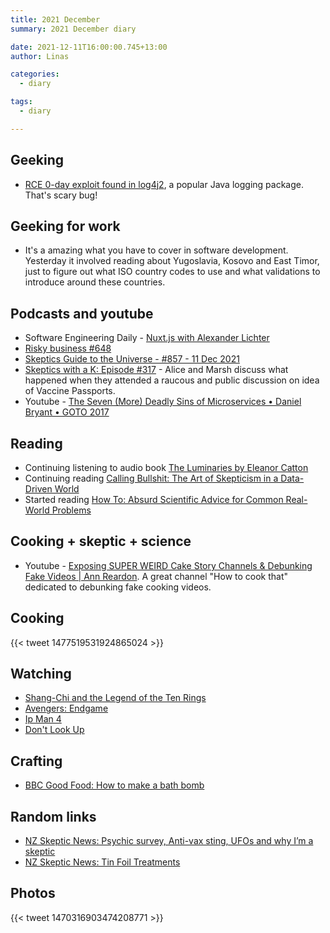 ```yaml
---
title: 2021 December
summary: 2021 December diary

date: 2021-12-11T16:00:00.745+13:00
author: Linas

categories:
  - diary

tags:
  - diary

---
```


## Geeking

* [RCE 0-day exploit found in log4j2](https://www.lunasec.io/docs/blog/log4j-zero-day/), a popular Java logging package. That's scary bug!  

## Geeking for work

* It's a amazing what you have to cover in software development. Yesterday it involved reading about Yugoslavia, Kosovo and East Timor, just to figure out what ISO country codes to use and what validations to introduce around these countries.

## Podcasts and youtube

* Software Engineering Daily - [Nuxt.js with Alexander Lichter](https://softwareengineeringdaily.com/2021/11/24/nuxt-js-with-alex-lichter/)
* [Risky business #648](https://risky.biz/RB648/)
* [Skeptics Guide to the Universe - #857 - 11 Dec 2021](https://www.theskepticsguide.org/podcasts/episode-857)
* [Skeptics with a K: Episode #317](http://www.merseysideskeptics.org.uk/2021/12/skeptics-with-a-k-episode-317/) - Alice and Marsh discuss what happened when they attended a raucous and public discussion on idea of Vaccine Passports.
* Youtube - [The Seven (More) Deadly Sins of Microservices • Daniel Bryant • GOTO 2017](https://www.youtube.com/watch?v=NP189MPfR7Q)

## Reading

* Continuing listening to audio book [The Luminaries by Eleanor Catton](https://www.goodreads.com/book/show/17333230-the-luminaries)
* Continuing reading [Calling Bullshit: The Art of Skepticism in a Data-Driven World](https://www.goodreads.com/book/show/48889983-calling-bullshit)
* Started reading [How To: Absurd Scientific Advice for Common Real-World Problems](https://www.goodreads.com/book/show/43852758-how-to)

## Cooking + skeptic + science

* Youtube - [Exposing SUPER WEIRD Cake Story Channels & Debunking Fake Videos | Ann Reardon](https://www.youtube.com/watch?v=HfcKCk6vPCE). A great channel "How to cook that" dedicated to debunking fake cooking videos.

## Cooking

{{< tweet 1477519531924865024 >}}

## Watching

* [Shang-Chi and the Legend of the Ten Rings](https://m.imdb.com/title/tt9376612/)
* [Avengers: Endgame](https://m.imdb.com/title/tt4154796/) 
* [Ip Man 4](https://m.imdb.com/title/tt2076298/)
* [Don't Look Up](https://www.rottentomatoes.com/m/dont_look_up_2021)

## Crafting 

* [BBC Good Food: How to make a bath bomb](https://www.bbcgoodfood.com/howto/guide/how-make-bath-bomb) 

## Random links

* [NZ Skeptic News: Psychic survey, Anti-vax sting, UFOs and why I’m a skeptic](https://skeptics.nz/newsletter/skeptic-news-psychic-survey-anti-vax-sting-ufos-and-why-im-a-skeptic)
* [NZ Skeptic News: Tin Foil Treatments](https://skeptics.nz/newsletter/skeptic-news-tin-foil-treatments)
 
## Photos

{{< tweet 1470316903474208771 >}}

